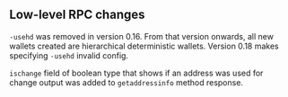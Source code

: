 Low-level RPC changes
----------------------

`-usehd` was removed in version 0.16. From that version onwards, all new
wallets created are hierarchical deterministic wallets. Version 0.18 makes
specifying `-usehd` invalid config.

`ischange` field of boolean type that shows if an address was used for change
output was added to `getaddressinfo` method response.